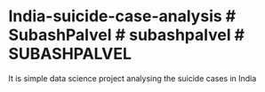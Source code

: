 # India-suicide-case-analysis # SubashPalvel # subashpalvel # SUBASHPALVEL
It is  simple data science project analysing the suicide cases in India
